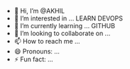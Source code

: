 - 👋 Hi, I’m @AKHIL
- 👀 I’m interested in ... LEARN DEVOPS
- 🌱 I’m currently learning ... GITHUB
- 💞️ I’m looking to collaborate on ...
- 📫 How to reach me ...
- 😄 Pronouns: ...
- ⚡ Fun fact: ...

<!---
AKHIL66605/AKHIL66605 is a ✨ special ✨ repository because its `README.md` (this file) appears on your GitHub profile.
You can click the Preview link to take a look at your changes.
--->
